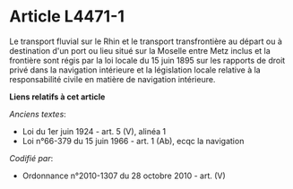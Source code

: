 # Article L4471-1

Le transport fluvial sur le Rhin et le transport transfrontière au départ ou à destination d'un port ou lieu situé sur la
Moselle entre Metz inclus et la frontière sont régis par la loi locale du 15 juin 1895 sur les rapports de droit privé dans
la navigation intérieure et la législation locale relative à la responsabilité civile en matière de navigation intérieure.

**Liens relatifs à cet article**

_Anciens textes_:

  - Loi du 1er juin 1924 - art. 5 (V), alinéa 1
  - Loi n°66-379 du 15 juin 1966 - art. 1 (Ab), ecqc la navigation

_Codifié par_:

  - Ordonnance n°2010-1307 du 28 octobre 2010 - art. (V)
